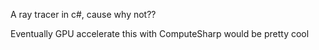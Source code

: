 A ray tracer in c#, cause why not??

Eventually GPU accelerate this with ComputeSharp would be pretty cool